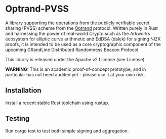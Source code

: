 # Optrand-PVSS

A library supporting the operations from the publicly verifiable secret sharing (PVSS) scheme from the [Optrand](https://eprint.iacr.org/2022/193.pdf) protocol.
Written purely in Rust and harnessing the power of real-world Crypto such as the Arkworks ecosystem for elliptic curve arithmetic and EdDSA (dalek) for signing NIZK proofs,
it is intended to be used as a core cryptographic component of the upcoming GRandLine Distributed Randomness Beacon Protocol.

This library is released under the Apache v2 License (see License).

**WARNING:** This is an academic proof-of-concept prototype, and in particular has not beed audited yet - please use it at your own risk.

## Installation
Install a recent stable Rust toolchain using rustup.

## Testing
Run cargo test to test both simple signing and aggregation.
